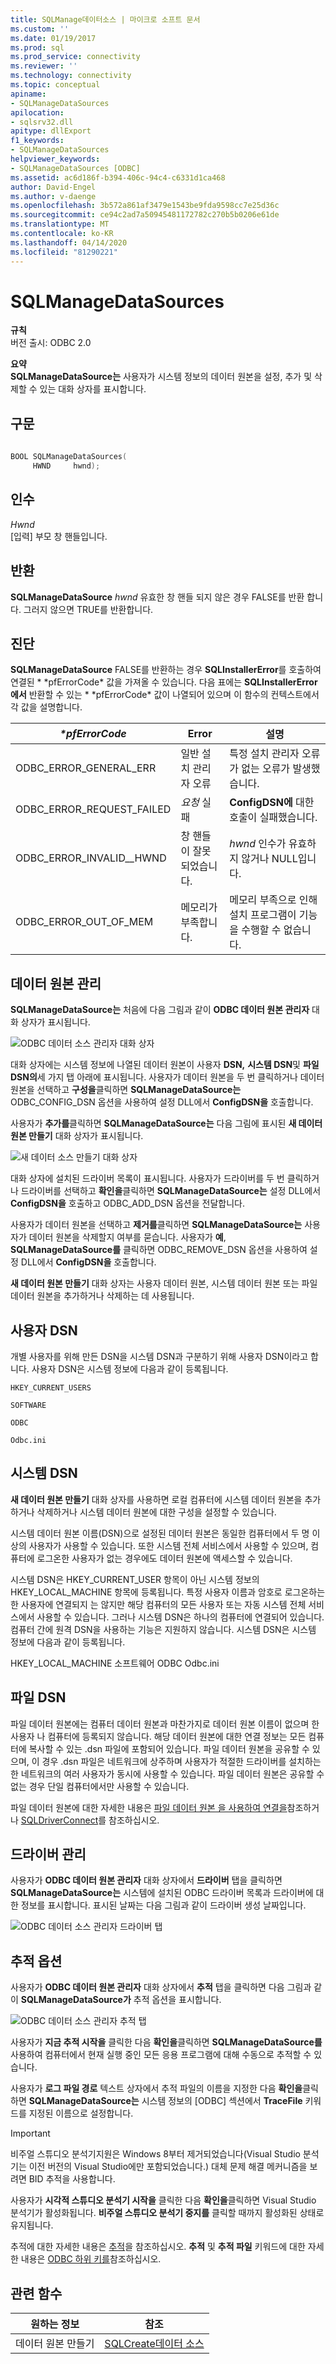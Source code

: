 ```yaml
---
title: SQLManage데이터소스 | 마이크로 소프트 문서
ms.custom: ''
ms.date: 01/19/2017
ms.prod: sql
ms.prod_service: connectivity
ms.reviewer: ''
ms.technology: connectivity
ms.topic: conceptual
apiname:
- SQLManageDataSources
apilocation:
- sqlsrv32.dll
apitype: dllExport
f1_keywords:
- SQLManageDataSources
helpviewer_keywords:
- SQLManageDataSources [ODBC]
ms.assetid: ac6d186f-b394-406c-94c4-c6331d1ca468
author: David-Engel
ms.author: v-daenge
ms.openlocfilehash: 3b572a861af3479e1543be9fda9598cc7e25d36c
ms.sourcegitcommit: ce94c2ad7a50945481172782c270b5b0206e61de
ms.translationtype: MT
ms.contentlocale: ko-KR
ms.lasthandoff: 04/14/2020
ms.locfileid: "81290221"
---
```

# <a name="sqlmanagedatasources"></a>SQLManageDataSources
**규칙**  
 버전 출시: ODBC 2.0  
  
 **요약**  
 **SQLManageDataSource는** 사용자가 시스템 정보의 데이터 원본을 설정, 추가 및 삭제할 수 있는 대화 상자를 표시합니다.  
  
## <a name="syntax"></a>구문  
  
```cpp  
  
BOOL SQLManageDataSources(  
     HWND     hwnd);  
```  
  
## <a name="arguments"></a>인수  
 *Hwnd*  
 [입력] 부모 창 핸들입니다.  
  
## <a name="returns"></a>반환  
 **SQLManageDataSource** *hwnd* 유효한 창 핸들 되지 않은 경우 FALSE를 반환 합니다. 그러지 않으면 TRUE를 반환합니다.  
  
## <a name="diagnostics"></a>진단  
 **SQLManageDataSource** FALSE를 반환하는 경우 **SQLInstallerError**를 호출하여 연결된 * \*pfErrorCode* 값을 가져올 수 있습니다. 다음 표에는 **SQLInstallerError에서** 반환할 수 있는 * \*pfErrorCode* 값이 나열되어 있으며 이 함수의 컨텍스트에서 각 값을 설명합니다.  
  
|*\*pfErrorCode*|Error|설명|  
|---------------------|-----------|-----------------|  
|ODBC_ERROR_GENERAL_ERR|일반 설치 관리자 오류|특정 설치 관리자 오류가 없는 오류가 발생했습니다.|  
|ODBC_ERROR_REQUEST_FAILED|*요청* 실패|**ConfigDSN에** 대한 호출이 실패했습니다.|  
|ODBC_ERROR_INVALID__HWND|창 핸들이 잘못되었습니다.|*hwnd* 인수가 유효하지 않거나 NULL입니다.|  
|ODBC_ERROR_OUT_OF_MEM|메모리가 부족합니다.|메모리 부족으로 인해 설치 프로그램이 기능을 수행할 수 없습니다.|  
  
## <a name="managing-data-sources"></a>데이터 원본 관리  
 **SQLManageDataSource는** 처음에 다음 그림과 같이 **ODBC 데이터 원본 관리자** 대화 상자가 표시됩니다.  
  
 ![ODBC 데이터 소스 관리자 대화 상자](../../../odbc/reference/syntax/media/ch23e.gif "CH23E")  
  
 대화 상자에는 시스템 정보에 나열된 데이터 원본이 사용자 **DSN,** **시스템 DSN**및 **파일 DSN의**세 가지 탭 아래에 표시됩니다. 사용자가 데이터 원본을 두 번 클릭하거나 데이터 원본을 선택하고 **구성을**클릭하면 **SQLManageDataSource는** ODBC_CONFIG_DSN 옵션을 사용하여 설정 DLL에서 **ConfigDSN을** 호출합니다.  
  
 사용자가 **추가를**클릭하면 **SQLManageDataSource는** 다음 그림에 표시된 **새 데이터 원본 만들기** 대화 상자가 표시됩니다.  
  
 ![새 데이터 소스 만들기 대화 상자](../../../odbc/reference/syntax/media/ch23f.gif "CH23F")  
  
 대화 상자에 설치된 드라이버 목록이 표시됩니다. 사용자가 드라이버를 두 번 클릭하거나 드라이버를 선택하고 **확인을**클릭하면 **SQLManageDataSource는** 설정 DLL에서 **ConfigDSN을** 호출하고 ODBC_ADD_DSN 옵션을 전달합니다.  
  
 사용자가 데이터 원본을 선택하고 **제거를**클릭하면 **SQLManageDataSource는** 사용자가 데이터 원본을 삭제할지 여부를 묻습니다. 사용자가 **예**, **SQLManageDataSource를** 클릭하면 ODBC_REMOVE_DSN 옵션을 사용하여 설정 DLL에서 **ConfigDSN을** 호출합니다.  
  
 **새 데이터 원본 만들기** 대화 상자는 사용자 데이터 원본, 시스템 데이터 원본 또는 파일 데이터 원본을 추가하거나 삭제하는 데 사용됩니다.  
  
## <a name="user-dsns"></a>사용자 DSN  
 개별 사용자를 위해 만든 DSN을 시스템 DSN과 구분하기 위해 사용자 DSN이라고 합니다. 사용자 DSN은 시스템 정보에 다음과 같이 등록됩니다.  
  
 `HKEY_CURRENT_USERS`  
  
 `SOFTWARE`  
  
 `ODBC`  
  
 `Odbc.ini`  
  
## <a name="system-dsns"></a>시스템 DSN  
 **새 데이터 원본 만들기** 대화 상자를 사용하면 로컬 컴퓨터에 시스템 데이터 원본을 추가하거나 삭제하거나 시스템 데이터 원본에 대한 구성을 설정할 수 있습니다.  
  
 시스템 데이터 원본 이름(DSN)으로 설정된 데이터 원본은 동일한 컴퓨터에서 두 명 이상의 사용자가 사용할 수 있습니다. 또한 시스템 전체 서비스에서 사용할 수 있으며, 컴퓨터에 로그온한 사용자가 없는 경우에도 데이터 원본에 액세스할 수 있습니다.  
  
 시스템 DSN은 HKEY_CURRENT_USER 항목이 아닌 시스템 정보의 HKEY_LOCAL_MACHINE 항목에 등록됩니다. 특정 사용자 이름과 암호로 로그온하는 한 사용자에 연결되지 는 않지만 해당 컴퓨터의 모든 사용자 또는 자동 시스템 전체 서비스에서 사용할 수 있습니다. 그러나 시스템 DSN은 하나의 컴퓨터에 연결되어 있습니다. 컴퓨터 간에 원격 DSN을 사용하는 기능은 지원하지 않습니다. 시스템 DSN은 시스템 정보에 다음과 같이 등록됩니다.  
  
 HKEY_LOCAL_MACHINE 소프트웨어 ODBC Odbc.ini  
  
## <a name="file-dsns"></a>파일 DSN  
 파일 데이터 원본에는 컴퓨터 데이터 원본과 마찬가지로 데이터 원본 이름이 없으며 한 사용자 나 컴퓨터에 등록되지 않습니다. 해당 데이터 원본에 대한 연결 정보는 모든 컴퓨터에 복사할 수 있는 .dsn 파일에 포함되어 있습니다. 파일 데이터 원본을 공유할 수 있으며, 이 경우 .dsn 파일은 네트워크에 상주하며 사용자가 적절한 드라이버를 설치하는 한 네트워크의 여러 사용자가 동시에 사용할 수 있습니다. 파일 데이터 원본은 공유할 수 없는 경우 단일 컴퓨터에서만 사용할 수 있습니다.  
  
 파일 데이터 원본에 대한 자세한 내용은 [파일 데이터 원본 을 사용하여 연결을](../../../odbc/reference/develop-app/connecting-using-file-data-sources.md)참조하거나 [SQLDriverConnect](../../../odbc/reference/syntax/sqldriverconnect-function.md)를 참조하십시오.  
  
## <a name="managing-drivers"></a>드라이버 관리  
 사용자가 **ODBC 데이터 원본 관리자** 대화 상자에서 **드라이버** 탭을 클릭하면 **SQLManageDataSource는** 시스템에 설치된 ODBC 드라이버 목록과 드라이버에 대한 정보를 표시합니다. 표시된 날짜는 다음 그림과 같이 드라이버 생성 날짜입니다.  
  
 ![ODBC 데이터 소스 관리자 드라이버 탭](../../../odbc/reference/syntax/media/ch23g.gif "ch23g")  
  
## <a name="tracing-options"></a>추적 옵션  
 사용자가 **ODBC 데이터 원본 관리자** 대화 상자에서 **추적** 탭을 클릭하면 다음 그림과 같이 **SQLManageDataSource가** 추적 옵션을 표시합니다.  
  
 ![ODBC 데이터 소스 관리자 추적 탭](../../../odbc/reference/syntax/media/ch23h.gif "Ch23h")  
  
 사용자가 **지금 추적 시작을** 클릭한 다음 **확인을**클릭하면 **SQLManageDataSource를** 사용하여 컴퓨터에서 현재 실행 중인 모든 응용 프로그램에 대해 수동으로 추적할 수 있습니다.  
  
 사용자가 **로그 파일 경로** 텍스트 상자에서 추적 파일의 이름을 지정한 다음 **확인을**클릭하면 **SQLManageDataSource는** 시스템 정보의 [ODBC] 섹션에서 **TraceFile** 키워드를 지정된 이름으로 설정합니다.  
  
> [!IMPORTANT]  
>  비주얼 스튜디오 분석기지원은 Windows 8부터 제거되었습니다(Visual Studio 분석기는 이전 버전의 Visual Studio에만 포함되었습니다.) 대체 문제 해결 메커니즘을 보려면 BID 추적을 사용합니다.  
  
 사용자가 **시각적 스튜디오 분석기 시작을** 클릭한 다음 **확인을**클릭하면 Visual Studio 분석기가 활성화됩니다. **비주얼 스튜디오 분석기 중지를** 클릭할 때까지 활성화된 상태로 유지됩니다.  
  
 추적에 대한 자세한 내용은 [추적](../../../odbc/reference/develop-app/tracing.md)을 참조하십시오. **추적** 및 **추적 파일** 키워드에 대한 자세한 내용은 [ODBC 하위 키를](../../../odbc/reference/install/odbc-subkey.md)참조하십시오.  
  
## <a name="related-functions"></a>관련 함수  
  
|원하는 정보|참조|  
|---------------------------|---------|  
|데이터 원본 만들기|[SQLCreate데이터 소스](../../../odbc/reference/syntax/sqlcreatedatasource-function.md)|
